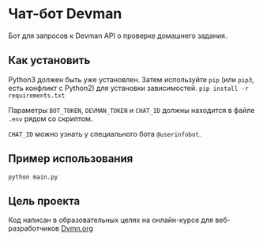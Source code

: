 # Чат-бот Devman

Бот для запросов к Devman API о проверке домашнего задания.


## Как установить

Python3 должен быть уже установлен. Затем используйте `pip` (или `pip3`, есть конфликт с Python2) для установки зависимостей.
`pip install -r requirements.txt`

Параметры `BOT_TOKEN`, `DEVMAN_TOKEN` и `CHAT_ID` должны находится в файле `.env` рядом со скриптом.

`CHAT_ID` можно узнать у специального бота `@userinfobot`.

## Пример использования

`python main.py`

## Цель проекта

Код написан в образовательных целях на онлайн-курсе для веб-разработчиков [Dvmn.org](https://dvmn.org/modules/)